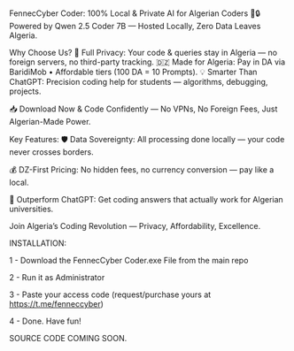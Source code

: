 FennecCyber Coder: 100% Local & Private AI for Algerian Coders 🦊🔒
Powered by Qwen 2.5 Coder 7B — Hosted Locally, Zero Data Leaves Algeria.

Why Choose Us?
🔐 Full Privacy: Your code & queries stay in Algeria — no foreign servers, no third-party tracking.
🇩🇿 Made for Algeria: Pay in DA via BaridiMob • Affordable tiers (100 DA = 10 Prompts).
💡 Smarter Than ChatGPT: Precision coding help for students — algorithms, debugging, projects.

📥 Download Now & Code Confidently — No VPNs, No Foreign Fees, Just Algerian-Made Power.

Key Features:
🛡️ Data Sovereignty: All processing done locally — your code never crosses borders.

💰 DZ-First Pricing: No hidden fees, no currency conversion — pay like a local.

🚀 Outperform ChatGPT: Get coding answers that actually work for Algerian universities.

Join Algeria’s Coding Revolution — Privacy, Affordability, Excellence.




INSTALLATION:

1 - Download the FennecCyber Coder.exe File from the main repo	

2 - Run it as Administrator	

3 - Paste your access code (request/purchase yours at https://t.me/fenneccyber)	

4 - Done. Have fun!	




SOURCE CODE COMING SOON.
